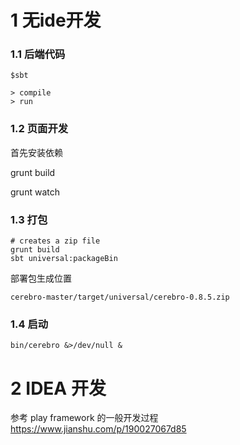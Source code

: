 # 1 无ide开发
### 1.1 后端代码 

```
$sbt

> compile
> run
```

### 1.2 页面开发

首先安装依赖

grunt build

grunt watch

### 1.3 打包

```
# creates a zip file
grunt build
sbt universal:packageBin 

```

部署包生成位置

```
cerebro-master/target/universal/cerebro-0.8.5.zip
```

### 1.4 启动

```
bin/cerebro &>/dev/null &
```

# 2 IDEA 开发

参考 play framework 的一般开发过程
https://www.jianshu.com/p/190027067d85

